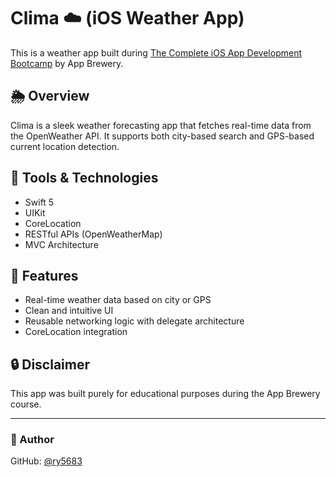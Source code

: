 # Clima ☁️ (iOS Weather App)

This is a weather app built during [The Complete iOS App Development Bootcamp](https://www.appbrewery.co/p/ios-development-course) by App Brewery.

## 🌦 Overview

Clima is a sleek weather forecasting app that fetches real-time data from the OpenWeather API. It supports both city-based search and GPS-based current location detection.

## 🧰 Tools & Technologies

- Swift 5
- UIKit
- CoreLocation
- RESTful APIs (OpenWeatherMap)
- MVC Architecture

## 🚀 Features

- Real-time weather data based on city or GPS
- Clean and intuitive UI
- Reusable networking logic with delegate architecture
- CoreLocation integration

## 🔒 Disclaimer

This app was built purely for educational purposes during the App Brewery course.

---

### 👤 Author

GitHub: [@ry5683](https://github.com/ry5683)
